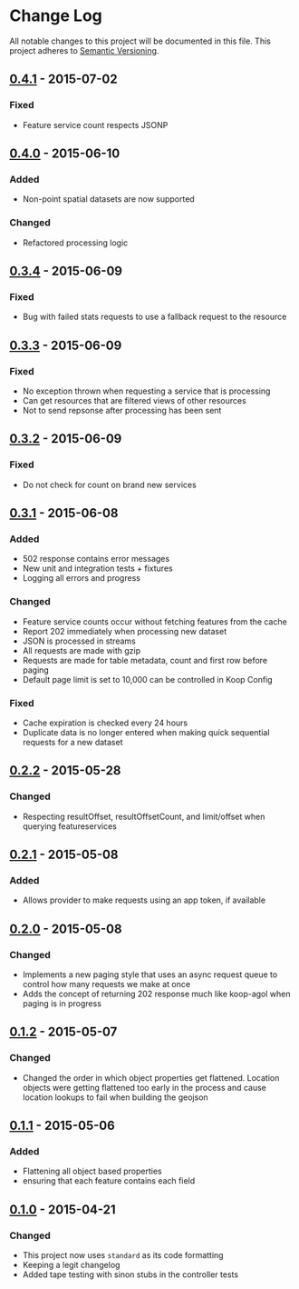 # Change Log
All notable changes to this project will be documented in this file.
This project adheres to [Semantic Versioning](http://semver.org/).

## [0.4.1] - 2015-07-02
### Fixed
* Feature service count respects JSONP

## [0.4.0] - 2015-06-10
### Added
* Non-point spatial datasets are now supported

### Changed
* Refactored processing logic

## [0.3.4] - 2015-06-09
### Fixed
* Bug with failed stats requests to use a fallback request to the resource

## [0.3.3] - 2015-06-09
### Fixed
* No exception thrown when requesting a service that is processing
* Can get resources that are filtered views of other resources
* Not to send repsonse after processing has been sent

## [0.3.2] - 2015-06-09
### Fixed
* Do not check for count on brand new services

## [0.3.1] - 2015-06-08
### Added
* 502 response contains error messages
* New unit and integration tests + fixtures
* Logging all errors and progress

### Changed
* Feature service counts occur without fetching features from the cache
* Report 202 immediately when processing new dataset
* JSON is processed in streams
* All requests are made with gzip
* Requests are made for table metadata, count and first row before paging
* Default page limit is set to 10,000 can be controlled in Koop Config

### Fixed
* Cache expiration is checked every 24 hours
* Duplicate data is no longer entered when making quick sequential requests for a new dataset

## [0.2.2] - 2015-05-28
### Changed
* Respecting resultOffset, resultOffsetCount, and limit/offset when querying featureservices

## [0.2.1] - 2015-05-08
### Added
* Allows provider to make requests using an app token, if available

## [0.2.0] - 2015-05-08
### Changed
* Implements a new paging style that uses an async request queue to control how many requests we make at once
* Adds the concept of returning 202 response much like koop-agol when paging is in progress

## [0.1.2] - 2015-05-07
### Changed
* Changed the order in which object properties get flattened. Location objects were getting flattened too early in the process and cause location lookups to fail when building the geojson

## [0.1.1] - 2015-05-06
### Added 
* Flattening all object based properties
* ensuring that each feature contains each field  

## [0.1.0] - 2015-04-21
### Changed
* This project now uses `standard` as its code formatting
* Keeping a legit changelog
* Added tape testing with sinon stubs in the controller tests

[0.4.1]: https://github.com/Esri/koop-socrata/releases/compare/v0.4.0...v0.4.1
[0.4.0]: https://github.com/Esri/koop-socrata/releases/compare/v0.3.3...v0.4.0
[0.3.4]: https://github.com/Esri/koop-socrata/releases/compare/v0.3.3...v0.3.4
[0.3.3]: https://github.com/Esri/koop-socrata/releases/compare/v0.3.2...v0.3.3
[0.3.2]: https://github.com/Esri/koop-socrata/releases/compare/v0.3.1...v0.3.2
[0.3.1]: https://github.com/Esri/koop-socrata/releases/compare/v0.2.2...v0.3.1
[0.2.2]: https://github.com/Esri/koop-socrata/releases/compare/v0.2.1...v0.2.2
[0.2.1]: https://github.com/Esri/koop-socrata/releases/compare/v0.2.0...v0.2.1
[0.2.0]: https://github.com/Esri/koop-socrata/releases/compare/v0.1.2...v0.2.0
[0.1.2]: https://github.com/Esri/koop-socrata/releases/compare/v0.1.1...v0.1.2
[0.1.1]: https://github.com/Esri/koop-socrata/releases/compare/v0.1.0...v0.1.1
[0.1.0]: https://github.com/Esri/koop-socrata/releases/tag/v0.1.0
